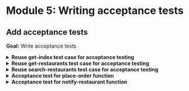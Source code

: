 # Module 5: Writing acceptance tests

## Add acceptance tests

**Goal:** Write acceptance tests

<details>
<summary><b>Reuse get-index test case for acceptance testing</b></summary><p>

1. Modify `when.js` to add support invoking functions remotely via API Gateway.

Add the following to the top of the file, right after `const _ = require('lodash')`

```javascript
const aws4 = require('aws4')
const URL = require('url')
const http = require('superagent-promise')(require('superagent'), Promise)
const mode = process.env.TEST_MODE
```

Add the following functions

```javascript
const respondFrom = async (httpRes) => {
  const contentType = _.get(httpRes, 'headers.content-type', 'application/json')
  const body = 
    contentType === 'application/json'
      ? httpRes.body
      : httpRes.text

  return { 
    statusCode: httpRes.status,
    body: body,
    headers: httpRes.headers
  }
}

const signHttpRequest = (url, httpReq) => {
  const urlData = URL.parse(url)
  const opts = {
    host: urlData.hostname, 
    path: urlData.pathname
  }

  aws4.sign(opts)

  httpReq
    .set('Host', opts.headers['Host'])
    .set('X-Amz-Date', opts.headers['X-Amz-Date'])
    .set('Authorization', opts.headers['Authorization'])

  if (opts.headers['X-Amz-Security-Token']) {
    httpReq.set('X-Amz-Security-Token', opts.headers['X-Amz-Security-Token'])
  }
}

const viaHttp = async (relPath, method, opts) => {
  const root = process.env.TEST_ROOT
  const url = `${root}/${relPath}`
  console.log(`invoking via HTTP ${method} ${url}`)

  try {
    const httpReq = http(method, url)

    const body = _.get(opts, "body")
    if (body) {      
      httpReq.send(body)
    }

    if (_.get(opts, "iam_auth", false) === true) {
      signHttpRequest(url, httpReq)
    }

    const authHeader = _.get(opts, "auth")
    if (authHeader) {
      httpReq.set('Authorization', authHeader)
    }

    const res = await httpReq
    return respondFrom(res)
  } catch (err) {
    if (err.status) {
      return {
        statusCode: err.status,
        headers: err.response.headers
      }
    } else {
      throw err
    }
  }
}
```

2. **Replace** `when.we_invoke_get_index` with the following, to toggle between invoking function locally and remotely

```javascript
const we_invoke_get_index = async () => {
  const res = 
    mode === 'handler' 
      ? await viaHandler({}, 'get-index')
      : await viaHttp('', 'GET')

  return res
}
```

3. Open `steps/init.js`, and modify the `init` function to add a new `TEST_ROOT` environment variable. Replace the URL with the one that you deployed.

**IMPORTANT**: this URL should be WITHOUT the trailing `/`

```javascript
process.env.TEST_ROOT = "https://xxx.execute-api.eu-west-1.amazonaws.com/dev"
```

4. Open `package.json`, you will see that you already have a `acceptance` script which sets `TEST_MODE` to `http`

```json
"scripts": {
  "sls": "serverless",
  "test": "TEST_MODE=handler ./node_modules/.bin/mocha tests/test_cases --reporter spec",
  "acceptance": "TEST_MODE=http ./node_modules/.bin/mocha tests/test_cases --reporter spec"
}
```

5. Run the acceptance test

`npm run acceptance`

and see that the `get-index` function is logging that it's `invoking via HTTP GET`

```
  When we invoke the GET / endpoint
invoking via HTTP GET https://7md1iyjlxf.execute-api.eu-west-1.amazonaws.com/dev/
    ✓ Should return the index page with 8 restaurants (2952ms)
```

Great! We have reused the test case for the `get-index` function as an acceptance test that tests the deployed API end-to-end.

</p></details>

<details>
<summary><b>Reuse get-restaurants test case for acceptance testing</b></summary><p>

1. **Replace** `when.we_invoke_get_restaurants` to toggle between invoking function locally and remotely

```javascript
const we_invoke_get_restaurants = async () => {
  const res =
    mode === 'handler' 
      ? await viaHandler({}, 'get-restaurants')
      : await viaHttp('restaurants', 'GET', { iam_auth: true })

  return res
}
```

2. Run the acceptance test

`npm run acceptance`

and see that both `get-index` and `get-restaurants` tests are `invoking via HTTP GET`

```
  When we invoke the GET / endpoint
invoking via HTTP GET https://7md1iyjlxf.execute-api.eu-west-1.amazonaws.com/dev/
    ✓ Should return the index page with 8 restaurants (1254ms)

  When we invoke the GET /restaurants endpoint
invoking via HTTP GET https://7md1iyjlxf.execute-api.eu-west-1.amazonaws.com/dev/restaurants
    ✓ Should return an array of 8 restaurants (81ms)
```

</p></details>

<details>
<summary><b>Reuse search-restaurants test case for acceptance testing</b></summary><p>

1. **Replace** `when.we_invoke_search_restaurants` to toggle between invoking function locally and remotely

```javascript
const we_invoke_search_restaurants = async (theme) => {
  const body = JSON.stringify({ theme })

  const res = 
    mode === 'handler'
      ? viaHandler({ body }, 'search-restaurants')
      : viaHttp('restaurants/search', 'POST', { body })

  return res
}
```

2. Run the acceptance tests

`npm run acceptance`

and see that the search-restaurants test case is `invoking via HTTP POST`

```
  When we invoke the POST /restaurants/search endpoint with theme 'cartoon'
invoking via HTTP POST https://7md1iyjlxf.execute-api.eu-west-1.amazonaws.com/dev/restaurants/search
    ✓ Should return an array of 4 restaurants (800ms)
```

3. Run the integration tests

`npm run test`

and see that all the tests are still passing

```
  When we invoke the GET / endpoint
invoking via handler function get-index
loading index.html...
loaded
    ✓ Should return the index page with 8 restaurants (163ms)

  When we invoke the GET /restaurants endpoint
invoking via handler function get-restaurants
    ✓ Should return an array of 8 restaurants (948ms)

  When we invoke the notify-restaurant function
invoking via handler function notify-restaurant
notified restaurant [Fangtasia] of order [c465faf8-acf3-5894-b5b1-8b6e6ffeb288]
published 'restaurant_notified' event to Kinesis
    ✓ Should publish message to SNS
    ✓ Should publish event to Kinesis

  When we invoke the POST /orders endpoint
invoking via handler function place-order
placing order ID [0c6f739c-1832-5dfe-878f-9519e7d3cbc7] to [Fangtasia]
published 'order_placed' event into Kinesis
    ✓ Should return 200
    ✓ Should publish a message to Kinesis stream

  When we invoke the POST /restaurants/search endpoint with theme 'cartoon'
invoking via handler function search-restaurants
    ✓ Should return an array of 4 restaurants (60ms)


  7 passing (1s)
```

</p></details>

<details>
<summary><b>Acceptance test for place-order function</b></summary><p>

When executing the deployed `place-order` function via API Gateway, the function would publish an `order_placed` event to the real Kinesis stream.

To verify that the event is published as expected, you have some options:

* If events are streamed and backed up in S3 (e.g. via Kinesis Firehose, so all events are recorded in a persistent storage), then you can poll S3 for new events. However, this approach can be time-consuming depending on the Firehose configuration, if data are batched in 5 mins intervals then this approach becomes infeasible.

* If events are streamed to another BI platform, such as Google Big Query, in real time, then that is a far better option - to query Big Query for the expected event.

* You can use the AWS SDK to fetch Kinesis records with `kinesis.getRecords`, but this is clumsy as it's a multi-step process that requires you to describe shards and get shard iterator first, and when there are more than 1 shard in the stream it also becomes infeasible to keep polling every shard until you have found the expected event.

For this workshop, we'll take a short-cut and only validate Kinesis was called when executing as an integration test.

1. Open `test_cases/place-order.js`, and **replace** the 2 tests

```javascript
it(`Should return 200`, async () => {
  expect(resp.statusCode).to.equal(200)
})

it(`Should publish a message to Kinesis stream`, async () => {
  expect(isEventPublished).to.be.true
})
```

with the following, so the test case no longer validates Kinesis event is published when running as an acceptance test

```javascript
it(`Should return 200`, async () => {
  expect(resp.statusCode).to.equal(200)
})

if (process.env.TEST_MODE === 'handler') {
  it(`Should publish a message to Kinesis stream`, async () => {
    expect(isEventPublished).to.be.true
  })
}
```

2. Run acceptance test

`npm run acceptance`

and see that you now only have 6 tests (there are 7 for integration tests)

```
  When we invoke the GET / endpoint
invoking via HTTP GET https://7md1iyjlxf.execute-api.eu-west-1.amazonaws.com/dev/
    ✓ Should return the index page with 8 restaurants (451ms)

  When we invoke the GET /restaurants endpoint
invoking via HTTP GET https://7md1iyjlxf.execute-api.eu-west-1.amazonaws.com/dev/restaurants
    ✓ Should return an array of 8 restaurants (69ms)

  When we invoke the notify-restaurant function
invoking via handler function notify-restaurant
notified restaurant [Fangtasia] of order [0498d2a4-5ce6-5c49-9d73-ce818e51c84c]
published 'restaurant_notified' event to Kinesis
    ✓ Should publish message to SNS
    ✓ Should publish event to Kinesis

  When we invoke the POST /orders endpoint
invoking via handler function place-order
placing order ID [05632b2a-4aa0-517d-8dc5-dbede4f9d439] to [Fangtasia]
published 'order_placed' event into Kinesis
    ✓ Should return 200

  When we invoke the POST /restaurants/search endpoint with theme 'cartoon'
invoking via HTTP POST https://7md1iyjlxf.execute-api.eu-west-1.amazonaws.com/dev/restaurants/search
    ✓ Should return an array of 4 restaurants (101ms)


  6 passing (658ms)
```

</p></details>

<details>
<summary><b>Acceptance test for notify-restaurant function</b></summary><p>

We can publish a Kinesis event via the AWS SDK to execute the deployed `notify-restaurant` function. Since this function publishes to both SNS and Kinesis, we have the same conumdrum in verifying that it's producing the expected side-effects as the `place-order` function.

The same options we discussed earlier apply here, with regards to verifying the `restaurant_notified` event is published to Kinesis.

But how do we verify that SNS message has notified? And what if we had used SES as we intended initially?

To verify that an email was received, we could subscribe a test email address to the SNS topic (or whitelist it in the case of SES). Then we can programmatically (e.g. Gmail has an API which we can use to read our emails) check our inbox and see if we had received the notification email.

For this workshop, we'll take a short-cut and skip the test altogether.

1. Modify `test_cases/notify-restaurant.js` so that the whole test case is skipped when running as an acceptance test.

Enclose the whole ```describe(`When we invoke the notify-restaurant function`, () => {``` block in an `if`, like the following

```javascript
if (process.env.TEST_MODE === 'handler') {
  describe(`When we invoke the notify-restaurant function`, () => {
    ...
  })
}
```

2. Run acceptance test

`npm run acceptance`

and see that all the tests are passing, and you're now down to 4 acceptance tests.

</p></details>